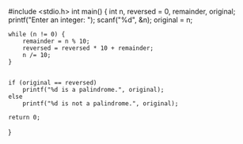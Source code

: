 #include <stdio.h>
int main() {
  int n, reversed = 0, remainder, original;
    printf("Enter an integer: ");
    scanf("%d", &n);
    original = n;

  
    while (n != 0) {
        remainder = n % 10;
        reversed = reversed * 10 + remainder;
        n /= 10;
    }

   
    if (original == reversed)
        printf("%d is a palindrome.", original);
    else
        printf("%d is not a palindrome.", original);

    return 0;
}
